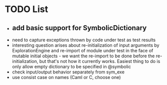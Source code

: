 TODO List
=========

- add basic support for SymbolicDictionary
  - 
- need to capture exceptions thrown by code under test as test results
- interesting question arises about re-initialization of input arguments
by ExplorationEngine and re-import of module under test in the face of
mutable initial objects - we want the re-import to be done before the 
re-initialization, but that's not how it currently works. Easiest thing
to do is only allow empty dictionary to be specified in @symbolic
- check input/output behavior separately from sym_exe
- use consist case on names (Caml or C, choose one)



